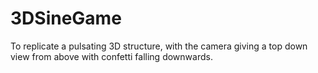 # 3DSineGame
 To replicate a pulsating 3D structure, with the camera giving a top down view from above with confetti falling downwards. 
